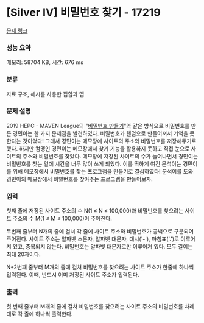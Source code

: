 # [Silver IV] 비밀번호 찾기 - 17219 

[문제 링크](https://www.acmicpc.net/problem/17219) 

### 성능 요약

메모리: 58704 KB, 시간: 676 ms

### 분류

자료 구조, 해시를 사용한 집합과 맵

### 문제 설명

<p>2019 HEPC - MAVEN League의 "<a href="/problem/17218">비밀번호 만들기</a>"와 같은 방식으로 비밀번호를 만든 경민이는 한 가지 문제점을 발견하였다. 비밀번호가 랜덤으로 만들어져서 기억을 못 한다는 것이었다! 그래서 경민이는 메모장에 사이트의 주소와 비밀번호를 저장해두기로 했다. 하지만 컴맹인 경민이는 메모장에서 찾기 기능을 활용하지 못하고 직접 눈으로 사이트의 주소와 비밀번호를 찾았다. 메모장에 저장된 사이트의 수가 늘어나면서 경민이는 비밀번호를 찾는 일에 시간을 너무 많이 쓰게 되었다. 이를 딱하게 여긴 문석이는 경민이를 위해 메모장에서 비밀번호를 찾는 프로그램을 만들기로 결심하였다! 문석이를 도와 경민이의 메모장에서 비밀번호를 찾아주는 프로그램을 만들어보자.</p>

### 입력 

 <p>첫째 줄에 저장된 사이트 주소의 수 N(1 ≤ N ≤ 100,000)과 비밀번호를 찾으려는 사이트 주소의 수 M(1 ≤ M ≤ 100,000)이 주어진다.</p>

<p>두번째 줄부터 N개의 줄에 걸쳐 각 줄에 사이트 주소와 비밀번호가 공백으로 구분되어 주어진다. 사이트 주소는 알파벳 소문자, 알파벳 대문자, 대시('-'), 마침표('.')로 이루어져 있고, 중복되지 않는다. 비밀번호는 알파벳 대문자로만 이루어져 있다. 모두 길이는 최대 20자이다.</p>

<p>N+2번째 줄부터 M개의 줄에 걸쳐 비밀번호를 찾으려는 사이트 주소가 한줄에 하나씩 입력된다. 이때, 반드시 이미 저장된 사이트 주소가 입력된다.</p>

### 출력 

 <p>첫 번째 줄부터 M개의 줄에 걸쳐 비밀번호를 찾으려는 사이트 주소의 비밀번호를 차례대로 각 줄에 하나씩 출력한다.</p>

